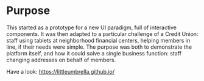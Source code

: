 # Purpose
This started as a prototype for a new UI paradigm, full of interactive components.  It was then adapted to a particular challenge of a Credit Union: staff using tablets at neighborhood financial centers, helping members in line, if their needs were simple.  The purpose was both to demonstrate the platform itself, and how it could solve a single business function:  staff changing addresses on behalf of members.

Have a look: https://littleumbrella.github.io/